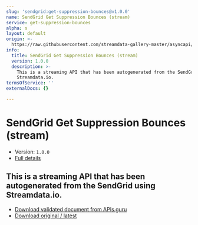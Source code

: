 ```yaml
---
slug: 'sendgrid:get-suppression-bounces@v1.0.0'
name: SendGrid Get Suppression Bounces (stream)
service: get-suppression-bounces
alpha: s
layout: default
origin: >-
  https://raw.githubusercontent.com/streamdata-gallery-master/asyncapi/master/_listings/sendgrid/sendgrid-get-suppression-bounces-stream-async.md
info:
  title: SendGrid Get Suppression Bounces (stream)
  version: 1.0.0
  description: >-
    This is a streaming API that has been autogenerated from the SendGrid using
    Streamdata.io.
termsOfService: ''
externalDocs: {}

---
```

# SendGrid Get Suppression Bounces (stream)

* Version: `1.0.0`
* [Full details](../html/sendgrid:get-suppression-bounces@v1.0.0.html)



## This is a streaming API that has been autogenerated from the SendGrid using Streamdata.io.



* [Download validated document from APIs.guru](https://raw.githubusercontent.com/APIs-guru/asyncapi-directory/master/docs/APIs/sendgrid%3Aget-suppression-bounces%40v1.0.0.yaml)
* [Download original / latest](https://raw.githubusercontent.com/streamdata-gallery-master/asyncapi/master/_listings/sendgrid/sendgrid-get-suppression-bounces-stream-async.md)

<script type="application/ld+json">
{
  "@context": "http://schema.org/",
  "@type": "WebAPI",
  "description": "This is a streaming API that has been autogenerated from the SendGrid using Streamdata.io.",
  "documentation": "",

  "name": "SendGrid Get Suppression Bounces (stream)"
}
</script>
